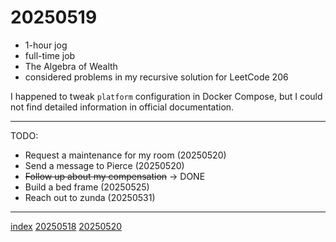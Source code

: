 <head><meta name="viewport" content="width=device-width, initial-scale=1.0, user-scalable=yes" /><meta charset="UTF-8"></head>

# 20250519

- 1-hour jog
- full-time job
- The Algebra of Wealth
- considered problems in my recursive solution for LeetCode 206

I happened to tweak `platform` configuration in Docker Compose, but I could not find detailed information in official documentation.

---

TODO:

- Request a maintenance for my room (20250520)
- Send a message to Pierce (20250520)
- ~~Follow up about my compensation~~ -> DONE
- Build a bed frame (20250525)
- Reach out to zunda (20250531)

---

[index](../../index.html)
[20250518](20250518.html)
[20250520](20250520.html)

